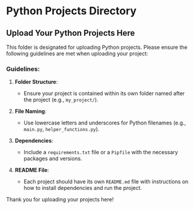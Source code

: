 # Python Projects Directory

## Upload Your Python Projects Here

This folder is designated for uploading Python projects. Please ensure the following guidelines are met when uploading your project:

### Guidelines:
1. **Folder Structure**: 
   - Ensure your project is contained within its own folder named after the project (e.g., `my_project/`).
   
2. **File Naming**: 
   - Use lowercase letters and underscores for Python filenames (e.g., `main.py`, `helper_functions.py`).
   
3. **Dependencies**: 
   - Include a `requirements.txt` file or a `Pipfile` with the necessary packages and versions.
   
4. **README File**:
   - Each project should have its own `README.md` file with instructions on how to install dependencies and run the project.

Thank you for uploading your projects here!

